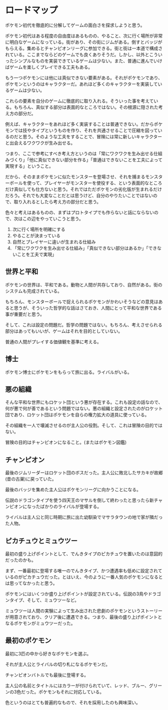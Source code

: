 # ロードマップ

ポケモン初代を徹底的に分解してゲームの面白さを探求しようと思う。

ポケモン初代はある程度の自由度はあるものの、やること、次に行く場所が非常に明白なゲームになっている。街があり、その街にジムがある。倒すとバッジがもらえる。集めるとチャンピオンリーグに参加できる。街と街は一本道で構成されている。ここまでならどのゲームでも良くありそうだ。しかし、以外とこういったシンプルなものを実装できているゲームは少ない。また、普通に進んでいけばゲームを楽しくプレイできる工夫もある。

もう一つポケモンには他には真似できない要素がある。それがポケモンであり、ポケモンというのはキャラクターだ。あれほど多くのキャラクターを実装しているゲームは少ない。

これらの要素を自分のゲームに徹底的に取り入れる。そういった事を考えている。もちろん、真似する部分は表面的なところではない。その根源に隠された考え方の部分だ。

例えば、キャラクターをあれほど多く実装することは普通できない。だからポケモンでは技やタイプというものを作り、それを共通させることで圧縮を図っているのだと思う。そのような工夫をすることで、冒険には常に新しいキャラクターと出会えるワクワクが生み出せる。

つまり、ここで参考にすべき考え方というのは「常にワクワクを生み出せる仕組みづくり」「他に真似できない部分を作る」「普通はできないことを工夫によって実現する」ということ。

だから、そのままポケモンに似たモンスターを登場させ、それを捕まるモンスターボールを使って、プレイヤーがモンスターを使役する、という表面的なところだけ真似しても仕方ないと思う。それではただポケモンの劣化版が生まれるだけだろう。それでも大変なことだとは思うけど、自分のやりたいことではないので、取り入れるとしたら考え方の部分だと思う。

色々と考えはあるものの、まずはプロトタイプでも作らないと話にならないので、次はこの辺をやっていこうと思う。

1. 次に行く場所を明確にする
2. やることが決まっている
3. 自然とプレイヤーに違いが生まれる仕組み
4. 「常にワクワクを生み出せる仕組み」「真似できない部分はあるか」「できないことを工夫で実現」

## 世界と平和

ポケモンの世界は、平和である。動物と人間が共存しており、自然がある。街のシステムも完成されている。

もちろん、モンスターボールで捉えられるポケモンがかわいそうなどの意見はあると思うが、そういった哲学的な話はさておき、人間にとって平和な世界である事が重要だと思う。

そして、これは設定の問題だ。哲学の問題ではない。もちろん、考えさせられる部分はあってもいいが、ゲームはそれを目的としていない。

普通の人間がプレイする価値観を基準に考える。

## 博士

ポケモン博士にポケモンをもらって旅に出る。ライバルがいる。

## 悪の組織

そんな平和な世界にもロケット団という悪が存在する。これも設定の話なので、何が悪で何が善であるという問題ではない。悪の組織と設定されたのがロケット団であり、ロケット団はポケモンを自らの権力拡大の道具に使っている。

その組織を一人で壊滅させるのが主人公の役割。そして、これは冒険の目的ではない。

冒険の目的はチャンピオンになること。(またはポケモン図鑑)

## チャンピオン

最後のジムリーダーはロケット団のボスだった。主人公に敗北したサカキが故郷(昔の古巣)に戻っていた。

最後のバッジを集めた主人公はポケモンリーグに向かうことになる。

伝説のドラゴンタイプを使う四天王のマサルを倒して終わったと思ったら新チャンピオンになったばかりのライバルが登場する。

ライバルは主人公と同じ時期に旅に出た幼馴染でマサラタウンの地で家が隣だった人物。

## ピカチュウとミュウツー

最初の盛り上げポイントとして、でんきタイプのピカチュウを置いたのは意図的だったのかも。

まず、一番最初に登場する唯一のでんきタイプ、かつ遭遇率も低めに設定されているのがピカチュウだった。とはいえ、今のように一番人気のポケモンになるとは思ってなかったと思う。

ポケモンにはいくつか盛り上げポイントが設定されている。伝説の3鳥やドラゴンタイプ、そして、ミュウツーなど。

ミュウツーは人間の実験によって生み出された悲劇のポケモンというストーリーが用意されており、クリア後に遭遇できる。つまり、最後の盛り上げポイントとなるポケモンがミュウツーだった。

## 最初のポケモン

最初に3匹の中から好きなポケモンを選ぶ。

それが主人公とライバルの切り札になるポケモンだ。

チャンピオンバトルでも最後に登場する。

主人公の名前とタイトルにはカラーが付けられていて、レッド、ブルー、グリーンの3色だった。ポケモンもそれに対応している。

色というのはとても普遍的なもので、それを採用したのも興味深い。

